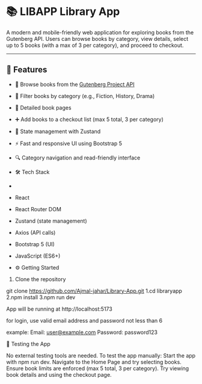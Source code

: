 # 📚 LIBAPP Library App

A modern and mobile-friendly web application for exploring books from the Gutenberg API. Users can browse books by category, view details, select up to 5 books (with a max of 3 per category), and proceed to checkout.

---

## 🚀 Features

- 📖 Browse books from the [Gutenberg Project API](https://gutendex.com)
- 🎯 Filter books by category (e.g., Fiction, History, Drama)
- 📄 Detailed book pages
- ➕ Add books to a checkout list (max 5 total, 3 per category)
- 🧮 State management with Zustand
- ⚡ Fast and responsive UI using Bootstrap 5
- 🔍 Category navigation and read-friendly interface

- 🛠 Tech Stack
- 
- React
- React Router DOM
- Zustand (state management)
- Axios (API calls)
- Bootstrap 5 (UI)
- JavaScript (ES6+)

- ⚙️ Getting Started

1. Clone the repository

 git clone https://github.com/Ajmal-jahar/Library-App.git
1.cd libraryapp
2.npm install
3.npm run dev

App will be running at http://localhost:5173

for login, use valid email address and password not less than 6

example:
Email: user@example.com
Password: password123

🧪 Testing the App

No external testing tools are needed. To test the app manually:
Start the app with npm run dev.
Navigate to the Home Page and try selecting books.
Ensure book limits are enforced (max 5 total, 3 per category).
Try viewing book details and using the checkout page.
